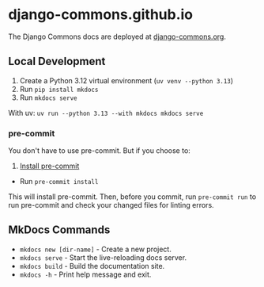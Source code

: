 # django-commons.github.io

The Django Commons docs are deployed at [django-commons.org](https://django-commons.org).

## Local Development

1. Create a Python 3.12 virtual environment (`uv venv --python 3.13`)
2. Run `pip install mkdocs`
3. Run `mkdocs serve`

With uv: `uv run --python 3.13 --with mkdocs mkdocs serve`

### pre-commit

You don't have to use pre-commit. But if you choose to:

1. [Install pre-commit](https://pre-commit.com/#installation)
- Run `pre-commit install`

This will install pre-commit. Then, before you commit, run `pre-commit run` to run pre-commit and check your changed files for linting errors.

## MkDocs Commands

* `mkdocs new [dir-name]` - Create a new project.
* `mkdocs serve` - Start the live-reloading docs server.
* `mkdocs build` - Build the documentation site.
* `mkdocs -h` - Print help message and exit.
